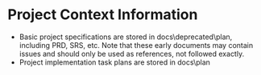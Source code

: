 # Project Context Information

- Basic project specifications are stored in docs\deprecated\plan, including PRD, SRS, etc. Note that these early documents may contain issues and should only be used as references, not followed exactly.
- Project implementation task plans are stored in docs\plan



